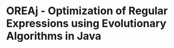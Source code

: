 OREAj - Optimization of Regular Expressions using Evolutionary Algorithms in Java
=================================================================================

